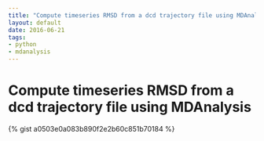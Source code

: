 ```yaml
---
title: "Compute timeseries RMSD from a dcd trajectory file using MDAnalysis"
layout: default
date: 2016-06-21
tags:
- python
- mdanalysis
---
```


# Compute timeseries RMSD from a dcd trajectory file using MDAnalysis

{% gist a0503e0a083b890f2e2b60c851b70184 %}
